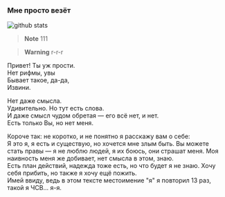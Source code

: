 ### Мне просто везёт
​![​github stats​](https://github-readme-stats.vercel.app/api?username=zoodogood&theme=discord_old_blurple&show_icons=true&hide_rank=true&locale=ru&hide_border=true&border-radius=100&custom_title=Статистика&#032;пользователя&#032;zoodogood&#032;на&#032;платформе&#032;Github)

> **Note**
> 111

> **Warning**
> r-r-r

Привет! Ты уж прости.  
Нет рифмы, увы  
Бывает такое, да-да,  
Извини.  
  
Нет даже смысла.  
Удивительно. Но тут есть слова.  
И даже смысл чудом обретая — его всё нет, и нет.  
Есть только Вы, но нет меня.  
  
Короче так: не коротко, и не понятно я расскажу вам о себе:  
Я это я, я есть и существую, но хочется мне злым быть. Вы можете стать правы — я не люблю людей, я их боюсь, они страшат меня. Моя наивность меня же добивает, нет смысла в этом, знаю.  
Есть план действий, надежда тоже есть, но что будет я не знаю. Хочу себя прибить, но также я хочу ещё пожить.  
Имей ввиду, ведь в этом тексте местоимение "я" я повторил 13 раз, такой я ЧСВ... я-я.  
